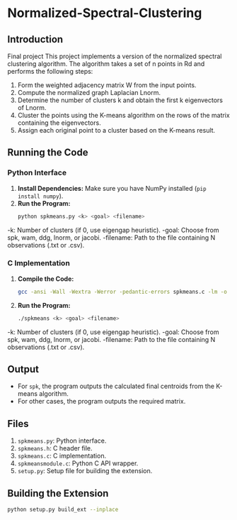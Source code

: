 # Normalized-Spectral-Clustering

## Introduction

Final project 
This project implements a version of the normalized spectral clustering algorithm. The algorithm takes a set of n points in Rd and performs the following steps:
1. Form the weighted adjacency matrix W from the input points.
2. Compute the normalized graph Laplacian Lnorm.
3. Determine the number of clusters k and obtain the first k eigenvectors of Lnorm.
4. Cluster the points using the K-means algorithm on the rows of the matrix containing the eigenvectors.
5. Assign each original point to a cluster based on the K-means result.


## Running the Code

### Python Interface

1. **Install Dependencies:** Make sure you have NumPy installed (`pip install numpy`).
2. **Run the Program:**
   ```bash
   python spkmeans.py <k> <goal> <filename>
-k: Number of clusters (if 0, use eigengap heuristic).
-goal: Choose from spk, wam, ddg, lnorm, or jacobi.
-filename: Path to the file containing N observations (.txt or .csv).

### C Implementation

1. **Compile the Code:**
      ```bash
   gcc -ansi -Wall -Wextra -Werror -pedantic-errors spkmeans.c -lm -o spkmeans
2. **Run the Program:**
   ```bash
   ./spkmeans <k> <goal> <filename>
-k: Number of clusters (if 0, use eigengap heuristic).
-goal: Choose from spk, wam, ddg, lnorm, or jacobi.
-filename: Path to the file containing N observations (.txt or .csv).

## Output

- For `spk`, the program outputs the calculated final centroids from the K-means algorithm.
- For other cases, the program outputs the required matrix.

## Files

1. `spkmeans.py`: Python interface.
2. `spkmeans.h`: C header file.
3. `spkmeans.c`: C implementation.
4. `spkmeansmodule.c`: Python C API wrapper.
5. `setup.py`: Setup file for building the extension.

## Building the Extension

```bash
python setup.py build_ext --inplace


